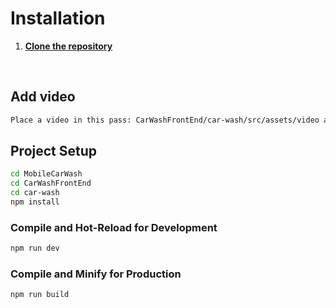 # Installation
1. <a href="https://github.com/Hanie-Yekta/MobileCarWash?tab=readme-ov-file#installation">**Clone the repository**</a>

<br>

## Add video

```sh
Place a video in this pass: CarWashFrontEnd/car-wash/src/assets/video and name it quickwash-video.
```

## Project Setup

```sh
cd MobileCarWash
cd CarWashFrontEnd
cd car-wash
npm install
```

### Compile and Hot-Reload for Development

```sh
npm run dev
```

### Compile and Minify for Production

```sh
npm run build
```
